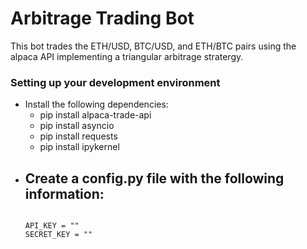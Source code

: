# Arbitrage Trading Bot

This bot trades the ETH/USD, BTC/USD, and ETH/BTC pairs using the alpaca API implementing a triangular arbitrage stratergy. 

### Setting up your development environment
- Install the following dependencies:
    - pip install alpaca-trade-api
    - pip install asyncio
    - pip install requests
    - pip install ipykernel
-  Create a config.py file with the following information:
    -   
    ```
    
    API_KEY = ""
    SECRET_KEY = ""
    
    ```
